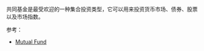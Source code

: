 ##

共同基金是最受欢迎的一种集合投资类型，它可以用来投资货币市场、债券、股票以及市场指数。

参考：

- [Mutual Fund](https://www.investopedia.com/terms/m/mutualfund.asp)
